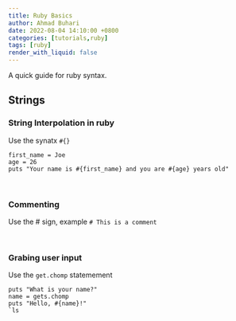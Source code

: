 ```yaml
---
title: Ruby Basics
author: Ahmad Buhari
date: 2022-08-04 14:10:00 +0800
categories: [tutorials,ruby]
tags: [ruby]
render_with_liquid: false
---
```


A quick guide for ruby syntax. 

## Strings

### String Interpolation in ruby
Use the synatx `#{}`

```
first_name = Joe
age = 26
puts "Your name is #{first_name} and you are #{age} years old"
```
<br>

### Commenting
Use the # sign, example `# This is a comment`

<br>

### Grabing user input
Use the `get.chomp` statemement
```
puts "What is your name?"
name = gets.chomp
puts "Hello, #{name}!"  
`ls

